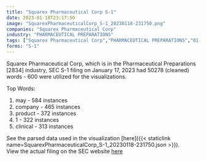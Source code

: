```yaml
---
title: "Squarex Pharmaceutical Corp S-1"
date: 2023-01-18T23:17:50
image: "SquarexPharmaceuticalCorp_S-1_20230118-231750.png"
companies: "Squarex Pharmaceutical Corp"
industry: "PHARMACEUTICAL PREPARATIONS"
tags: ["Squarex Pharmaceutical Corp","PHARMACEUTICAL PREPARATIONS","01-17-2023","S-1"]
forms: "S-1"
---
```

Squarex Pharmaceutical Corp, which is in the Pharmaceutical Preparations [2834] industry, SEC S-1 filing on January 17, 2023 had 50278 (cleaned) words - 600 were utilized for the visualizations.

Top Words:
1. may - 584 instances
2. company - 465 instances
3. product - 372 instances
4. 1 - 322 instances
5. clinical - 313 instances


See the parsed data used in the visualization [here]({{< staticlink name=SquarexPharmaceuticalCorp_S-1_20230118-231750.json >}}).  
View the actual filing on the SEC website [here](https://www.sec.gov/Archives/edgar/data/1864607/0001493152-23-001659.txt)